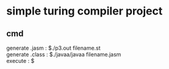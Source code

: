 # simple turing compiler project
## cmd
  generate .jasm : $./p3.out filename.st  
  generate .class : $./javaa/javaa filename.jasm  
  execute : $<java filename>

